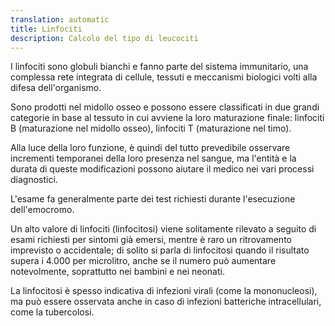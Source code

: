 ```yaml
---
translation: automatic
title: Linfociti
description: Calcolo del tipo di leucociti
---
```


I linfociti sono globuli bianchi e fanno parte del sistema immunitario, una complessa rete integrata di cellule, tessuti e meccanismi biologici volti alla difesa dell'organismo.

Sono prodotti nel midollo osseo e possono essere classificati in due grandi categorie in base al tessuto in cui avviene la loro maturazione finale: linfociti B (maturazione nel midollo osseo), linfociti T (maturazione nel timo).

Alla luce della loro funzione, è quindi del tutto prevedibile osservare incrementi temporanei della loro presenza nel sangue, ma l'entità e la durata di queste modificazioni possono aiutare il medico nei vari processi diagnostici.

L'esame fa generalmente parte dei test richiesti durante l'esecuzione dell'emocromo.

Un alto valore di linfociti (linfocitosi) viene solitamente rilevato a seguito di esami richiesti per sintomi già emersi, mentre è raro un ritrovamento imprevisto o accidentale; di solito si parla di linfocitosi quando il risultato supera i 4.000 per microlitro, anche se il numero può aumentare notevolmente, soprattutto nei bambini e nei neonati.

La linfocitosi è spesso indicativa di infezioni virali (come la mononucleosi), ma può essere osservata anche in caso di infezioni batteriche intracellulari, come la tubercolosi.
